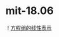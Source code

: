 # mit-18.06
！[方程组的线性表示](https://raw.githubusercontent.com/Jayu202/mit-18.06/main/笔记/mit18.06_01_方程组的几何表示.jpg)

